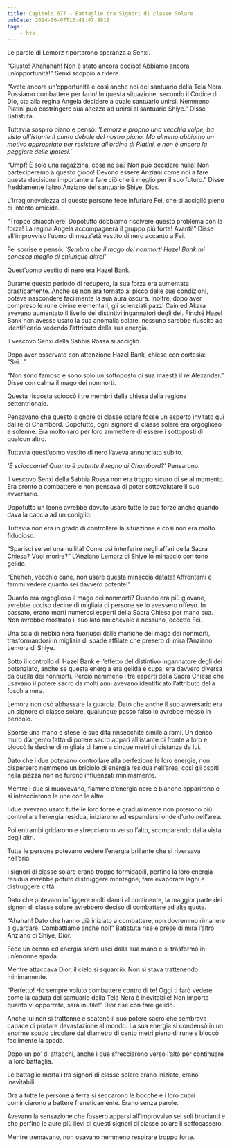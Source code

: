 ```yaml
---
title: Capitolo 677 - Battaglie tra Signori di classe Solare
pubDate: 2024-06-07T13:41:47.981Z
tags:
    - htk
---
```


Le parole di Lemorz riportarono speranza a Senxi.

“Giusto! Ahahahah! Non è stato ancora deciso! Abbiamo ancora un’opportunità!” Senxi scoppiò a ridere.

“Avete ancora un’opportunità e così anche noi del santuario della Tela Nera. Possiamo combattere per farlo! In questa situazione, secondo il Codice di Dio, sta alla regina Angela decidere a quale santuario unirsi. Nemmeno Platini può costringere sua altezza ad unirsi al santuario Shiye.” Disse Batistuta.

Tuttavia sospirò piano e pensò: <em>’Lemorz è proprio una vecchia volpe; ha visto all’istante il punto debole del nostro piano. Ma almeno abbiamo un motivo appropriato per resistere all’ordine di Platini, e non è ancora la peggiore delle ipotesi.’</em>

“Umpf! È solo una ragazzina, cosa ne sa? Non può decidere nulla! Non parteciperemo a questo gioco! Devono essere Anziani come noi a fare questa decisione importante e fare ciò che è meglio per il suo futuro.” Disse freddamente l’altro Anziano del santuario Shiye, Dior.

L’irragionevolezza di queste persone fece infuriare Fei, che si accigliò pieno di intento omicida.

“Troppe chiacchiere! Dopotutto dobbiamo risolvere questo problema con la forza! La regina Angela accompagnerà il gruppo più forte! Avanti!” Disse all’improvviso l’uomo di mezz’età vestito di nero accanto a Fei.

Fei sorrise e pensò: <em>’Sembra che il mago dei nonmorti Hazel Bank mi conosca meglio di chiunque altro!’</em>

Quest’uomo vestito di nero era Hazel Bank.

Durante questo periodo di recupero, la sua forza era aumentata drasticamente. Anche se non era tornato al picco delle sue condizioni, poteva nascondere facilmente la sua aura oscura. Inoltre, dopo aver compreso le rune divine elementari, gli scienziati pazzi Cain ed Akara avevano aumentato il livello dei distintivi ingannatori degli dei. Finché Hazel Bank non avesse usato la sua anomalia solare, nessuno sarebbe riuscito ad identificarlo vedendo l’attributo della sua energia.

Il vescovo Senxi della Sabbia Rossa si accigliò.

Dopo aver osservato con attenzione Hazel Bank, chiese con cortesia: “Sei…”

“Non sono famoso e sono solo un sottoposto di sua maestà il re Alexander.” Disse con calma il mago dei nonmorti.

Questa risposta scioccò i tre membri della chiesa della regione settentrionale.

Pensavano che questo signore di classe solare fosse un esperto invitato qui dal re di Chambord. Dopotutto, ogni signore di classe solare era orgoglioso e solenne. Era molto raro per loro ammettere di essere i sottoposti di qualcun altro.

Tuttavia quest’uomo vestito di nero l’aveva annunciato subito.

<em>’È scioccante! Quanto è potente il regno di Chambord?’</em> Pensarono.

Il vescovo Senxi della Sabbia Rossa non era troppo sicuro di sé al momento. Era pronto a combattere e non pensava di poter sottovalutare il suo avversario.

Dopotutto un leone avrebbe dovuto usare tutte le sue forze anche quando dava la caccia ad un coniglio.

Tuttavia non era in grado di controllare la situazione e così non era molto fiducioso.

“Sparisci se sei una nullità! Come osi interferire negli affari della Sacra Chiesa? Vuoi morire?” L’Anziano Lemorz di Shiye lo minacciò con tono gelido.

“Eheheh, vecchio cane, non usare questa minaccia datata! Affrontami e fammi vedere quanto sei davvero potente!”

Quanto era orgoglioso il mago dei nonmorti? Quando era più giovane, avrebbe ucciso decine di migliaia di persone se lo avessero offeso. In passato, erano morti numerosi esperti della Sacra Chiesa per mano sua. Non avrebbe mostrato il suo lato amichevole a nessuno, eccetto Fei.

Una scia di nebbia nera fuoriuscì dalle maniche del mago dei nonmorti, trasformandosi in migliaia di spade affilate che presero di mira l’Anziano Lemorz di Shiye.

Sotto il controllo di Hazel Bank e l’effetto del distintivo ingannatore degli dei potenziato, anche se questa energia era gelida e cupa, era davvero diversa da quella dei nonmorti. Perciò nemmeno i tre esperti della Sacra Chiesa che usavano il potere sacro da molti anni avevano identificato l’attributo della foschia nera.

Lemorz non osò abbassare la guardia. Dato che anche il suo avversario era un signore di classe solare, qualunque passo falso lo avrebbe messo in pericolo.

Sporse una mano e stese le sue dita rinsecchite simile a rami. Un denso muro d’argento fatto di potere sacro apparì all’istante di fronte a loro e bloccò le decine di migliaia di lame a cinque metri di distanza da lui.

Dato che i due potevano controllare alla perfezione le loro energie, non dispersero nemmeno un briciolo di energia residua nell’area, così gli ospiti nella piazza non ne furono influenzati minimamente.

Mentre i due si muovevano, fiamme d’energia nere e bianche apparirono e si intrecciarono le une con le altre.

I due avevano usato tutte le loro forze e gradualmente non poterono più controllare l’energia residua, iniziarono ad espandersi onde d’urto nell’area.

Poi entrambi gridarono e sfrecciarono verso l’alto, scomparendo dalla vista degli altri.

Tutte le persone potevano vedere l’energia brillante che si riversava nell’aria.

I signori di classe solare erano troppo formidabili, perfino la loro energia residua avrebbe potuto distruggere montagne, fare evaporare laghi e distruggere città.

Dato che potevano infliggere molti danni al continente, la maggior parte dei signori di classe solare avrebbero deciso di combattere ad alte quote.

“Ahahah! Dato che hanno già iniziato a combattere, non dovremmo rimanere a guardare. Combattiamo anche noi!” Batistuta rise e prese di mira l’altro Anziano di Shiye, Dior.

Fece un cenno ed energia sacra uscì dalla sua mano e si trasformò in un’enorme spada.

Mentre attaccava Dior, il cielo si squarciò. Non si stava trattenendo minimamente.

“Perfetto! Ho sempre voluto combattere contro di te! Oggi ti farò vedere come la caduta del santuario della Tela Nera è inevitabile! Non importa quanto vi opporrete, sarà inutile!” Dior rise con fare gelido.

Anche lui non si trattenne e scatenò il suo potere sacro che sembrava capace di portare devastazione al mondo. La sua energia si condensò in un enorme scudo circolare dal diametro di cento metri pieno di rune e bloccò facilmente la spada.

Dopo un po’ di attacchi, anche i due sfrecciarono verso l’alto per continuare la loro battaglia.

Le battaglie mortali tra signori di classe solare erano iniziate, erano inevitabili.

Ora a tutte le persone a terra si seccarono le bocche e i loro cuori cominciarono a battere freneticamente. Erano senza parole.

Avevano la sensazione che fossero apparsi all’improvviso sei soli brucianti e che perfino le aure più lievi di questi signori di classe solare li soffocassero.

Mentre tremavano, non osavano nemmeno respirare troppo forte.



